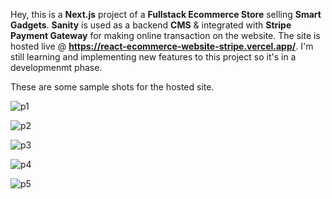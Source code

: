 Hey, this is a <b>Next.js</b> project of a <b>Fullstack Ecommerce Store</b> selling <b>Smart Gadgets</b>. <b>Sanity</b> is used as a backend <b>CMS</b> & integrated with <b>Stripe Payment Gateway</b> for making online transaction on the website. The site is hosted live @ <b>https://react-ecommerce-website-stripe.vercel.app/</b>. I'm still learning and implementing new features to this project so it's in a developmenmt phase.

These are some sample shots for the hosted site.

![p1](https://user-images.githubusercontent.com/68563695/174877915-edac47c3-9d4c-429b-adf1-4a900365edad.PNG)

![p2](https://user-images.githubusercontent.com/68563695/174877919-d649ab2b-b6f2-428a-90ca-f1e15236bde7.PNG)

![p3](https://user-images.githubusercontent.com/68563695/174877930-0766ec73-59a8-4c1f-abb5-0feb31240a4c.PNG)

![p4](https://user-images.githubusercontent.com/68563695/174877934-6979dc55-a8ae-4344-a3f4-e627c410f188.PNG)

![p5](https://user-images.githubusercontent.com/68563695/174877944-9e4ea6e6-58dc-45bc-b6ec-f2b2e743e88e.png)
